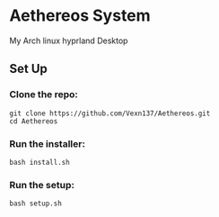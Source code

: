 # Aethereos System
My Arch linux hyprland Desktop

## Set Up

### Clone the repo:
```
git clone https://github.com/Vexn137/Aethereos.git
cd Aethereos
```
### Run the installer:
```
bash install.sh
```

### Run the setup:
```
bash setup.sh
```
